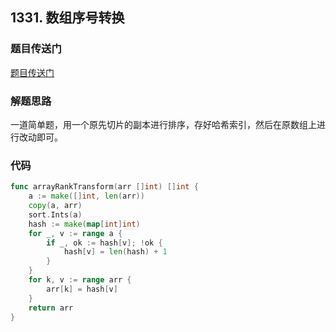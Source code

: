 ## 1331. 数组序号转换

### 题目传送门

[题目传送门](https://leetcode.cn/problems/rank-transform-of-an-array/)

### 解题思路

一道简单题，用一个原先切片的副本进行排序，存好哈希索引，然后在原数组上进行改动即可。

### 代码

```go
func arrayRankTransform(arr []int) []int {
    a := make([]int, len(arr))
    copy(a, arr)
    sort.Ints(a)
    hash := make(map[int]int)
    for _, v := range a {
        if _, ok := hash[v]; !ok {
            hash[v] = len(hash) + 1
        }
    }
    for k, v := range arr {
        arr[k] = hash[v]
    }
    return arr
}


```
